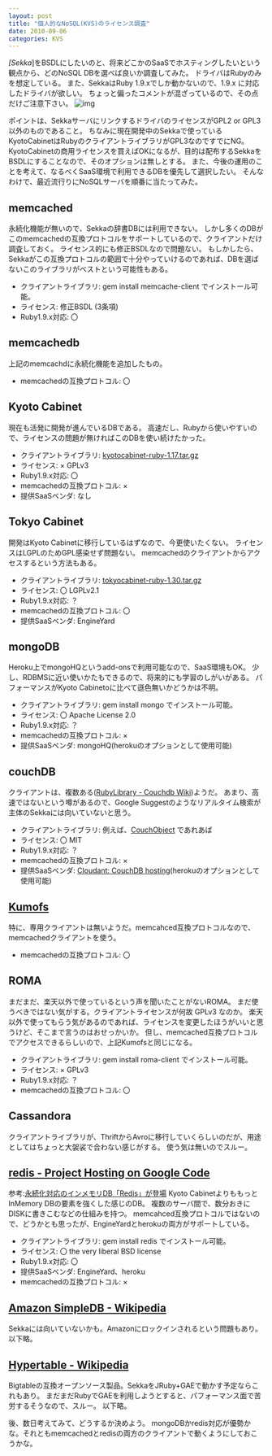 ```yaml
---
layout: post
title: "個人的なNoSQL(KVS)のライセンス調査"
date: 2010-09-06
categories: KVS
---
```

*[Sekka*]をBSDLにしたいのと、将来どこかのSaaSでホスティングしたいという観点から、どのNoSQL DBを選べば良いか調査してみた。
ドライバはRubyのみを想定している。
また、SekkaはRuby 1.9.xでしか動かないので、1.9.x に対応したドライバが欲しい。
ちょっと偏ったコメントが混ざっているので、その点だけご注意下さい。
 ![img](http://mrg.bz/RUpoSi)

ポイントは、SekkaサーバにリンクするドライバのライセンスがGPL2 or GPL3以外のものであること。
ちなみに現在開発中のSekkaで使っているKyotoCabinetはRubyのクライアントライブラリがGPL3なのですでにNG。
KyotoCabinetの商用ライセンスを買えばOKになるが、目的は配布するSekkaをBSDLにすることなので、そのオプションは無しとする。
また、今後の運用のことを考えて、なるべくSaaS環境で利用できるDBを優先して選択したい。
そんなわけで、最近流行りにNoSQLサーバを順番に当たってみた。

## memcached
永続化機能が無いので、Sekkaの辞書DBには利用できない。
しかし多くのDBがこのmemcachedの互換プロトコルをサポートしているので、クライアントだけ調査しておく。
ライセンス的にも修正BSDLなので問題ない。
もしかしたら、Sekkaがこの互換プロトコルの範囲で十分やっていけるのであれば、DBを選ばないこのライブラリがベストという可能性もある。
- クライアントライブラリ: gem install memcache-client でインストール可能。
- ライセンス: 修正BSDL (3条項)
- Ruby1.9.x対応: 〇

## memcachedb
上記のmemcachdに永続化機能を追加したもの。
- memcachedの互換プロトコル: 〇

## Kyoto Cabinet
現在も活発に開発が進んでいるDBである。
高速だし、Rubyから使いやすいので、ライセンスの問題が無ければこのDBを使い続けたかった。
- クライアントライブラリ: [kyotocabinet-ruby-1.17.tar.gz](http://fallabs.com/kyotocabinet/rubypkg/kyotocabinet-ruby-1.17.tar.gz)
- ライセンス: × GPLv3
- Ruby1.9.x対応: 〇
- memcachedの互換プロトコル: × 
- 提供SaaSベンダ: なし

## Tokyo Cabinet
開発はKyoto Cabinetに移行しているはずなので、今更使いたくない。
ライセンスはLGPLのためGPL感染せず問題ない。
memcachedのクライアントからアクセスするという方法もある。
- クライアントライブラリ: [tokyocabinet-ruby-1.30.tar.gz](http://fallabs.com/tokyocabinet/rubypkg/tokyocabinet-ruby-1.30.tar.gz)
- ライセンス: 〇 LGPLv2.1
- Ruby1.9.x対応: ？
- memcachedの互換プロトコル: 〇
- 提供SaaSベンダ: EngineYard

## mongoDB
Heroku上でmongoHQというadd-onsで利用可能なので、SaaS環境もOK。
少し、RDBMSに近い使いかたもできるので、将来的にも学習のしがいがある。
パフォーマンスがKyoto Cabinetoに比べて遜色無いかどうかは不明。
- クライアントライブラリ: gem install mongo でインストール可能。
- ライセンス: 〇 Apache License 2.0
- Ruby1.9.x対応: ？
- memcachedの互換プロトコル: × 
- 提供SaaSベンダ: mongoHQ(herokuのオプションとして使用可能)

## couchDB
クライアントは、複数ある([RubyLibrary - Couchdb Wiki](http://wiki.apache.org/couchdb/RubyLibrary))ようだ。
あまり、高速ではないという噂があるので、Google Suggestのようなリアルタイム検索が主体のSekkaには向いていないと思う。
- クライアントライブラリ: 例えば、[CouchObject](http://couchobject.rubyforge.org) であれあば
- ライセンス: 〇 MIT
- Ruby1.9.x対応: ？
- memcachedの互換プロトコル: × 
- 提供SaaSベンダ: [Cloudant: CouchDB hosting](http://cloudant.com/)(herokuのオプションとして使用可能)

## [Kumofs](http://kumofs.sourceforge.net/)
特に、専用クライアントは無いようだ。memcahced互換プロトコルなので、memcachedクライアントを使う。
- memcachedの互換プロトコル: 〇

## ROMA
まだまだ、楽天以外で使っているという声を聞いたことがないROMA。
まだ使うべきではない気がする。クライアントライセンスが何故 GPLv3 なのか。
楽天以外で使ってもらう気があるのであれば、ライセンスを変更したほうがいいと思うけど、そこまで言うのはおせっかいか。
但し、memcached互換プロトコルでアクセスできるらしいので、上記Kumofsと同じになる。
- クライアントライブラリ: gem install roma-client でインストール可能。
- ライセンス: × GPLv3
- Ruby1.9.x対応: ？
- memcachedの互換プロトコル: 〇

## Cassandora
クライアントライブラリが、ThriftからAvroに移行していくらしいのだが、用途としてはちょっと大袈裟で合わない感じがする。
使う気は無いのでスルー。

## [redis -    Project Hosting on Google Code](http://code.google.com/p/redis/)
 参考:[永続化対応のインメモリDB「Redis」が登場](http://www.atmarkit.co.jp/news/200902/26/redis.html)
Kyoto CabinetよりももっとInMemory DBの要素を強くした感じのDB。
複数のサーバ間で、数分おきにDISKに書きこむなどの仕組みを持つ。
memcahced互換プロトコルではないので、どうかとも思ったが、EngineYardとherokuの両方がサポートしている。
- クライアントライブラリ: gem install redis でインストール可能。
- ライセンス: 〇 the very liberal BSD license
- Ruby1.9.x対応: 〇
- 提供SaaSベンダ: EngineYard、heroku
- memcachedの互換プロトコル: ×

## [Amazon SimpleDB - Wikipedia](http://ja.wikipedia.org/wiki/Amazon_SimpleDB)
Sekkaには向いていないかも。Amazonにロックインされるという問題もあり。
以下略。

## [Hypertable - Wikipedia](http://ja.wikipedia.org/wiki/Hypertable)
Bigtableの互換オープンソース製品。SekkaをJRuby+GAEで動かす予定ならこれもあり。
まだまだRubyでGAEを利用しようとすると、パフォーマンス面で苦労するそうなので、スルー。
以下略。

後、数日考えてみて、どうするか決めよう。
mongoDBかredis対応が優勢かな。それともmemcachedとredisの両方のクライアントで動くようにしておこうかな。
